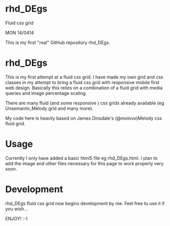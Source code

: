 rhd_DEgs
========

Fluid css grid

MON 14/0414

This is my first "real" GitHub repository rhd_DEgs. 

rhd_DEgs 
========

This is my first attempt at a fluid css grid.
I have made my own grid and css classes in my attempt to bring a 
fluid css grid with responsive mobile first web design. 
Basically this relies on a combination of a fluid grid with media 
queries and image percentage scaling.

There are many fluid (and some responsive ) css grids already available 
(eg Unsemantic,Melody grid and many more). 

My code here is heavily based on James Dinsdale's (@molovo)Melody css fluid grid.

Usage
=====

Currently I only have added a basic html5 file eg rhd_DEgs.html.
I plan to add the image and other files necessary for this page to work properly very soon.

Development
===========
rhd_DEgs fluid css grid now begins development by me. Feel free to use it if you wish...

ENJOY! :-)




